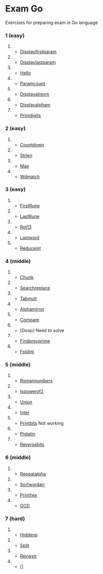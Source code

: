 
# Exam Go

Exercises for preparing exam in Go language

### 1 (easy)
1. - [Displayfirstparam](https://github.com/01-edu/public/tree/master/subjects/displayfirstparam)
2. - [Displaylastparam](https://github.com/01-edu/public/tree/master/subjects/displaylastparam)
3. - [Hello](https://github.com/01-edu/public/tree/master/subjects/hello)
4. - [Paramcount](https://github.com/01-edu/public/tree/master/subjects/paramcount)
5. - [Displayalrevm](https://github.com/01-edu/public/tree/master/subjects/displayalrevm)
6. - [Displayalpham](https://github.com/01-edu/public/tree/master/subjects/displayalpham)
7. - [Printdigits](https://github.com/01-edu/public/tree/master/subjects/printdigits)

### 2 (easy)
1. - [Countdown](https://github.com/01-edu/public/tree/master/subjects/countdown)
2. - [Strlen](https://github.com/01-edu/public/tree/master/subjects/strlen)
3. - [Max](https://github.com/01-edu/public/tree/master/subjects/max)
4. - [Wdmatch](https://github.com/01-edu/public/tree/master/subjects/wdmatch)

### 3 (easy)
1. - [FirstRune](https://github.com/01-edu/public/tree/master/subjects/countdown)
2. - [LastRune](https://learn.01founders.co/git/root/public/src/branch/master/subjects/lastrune)
3. - [Rot13](https://github.com/01-edu/public/tree/master/subjects/rot13)
4. - [Lastword](https://github.com/01-edu/public/tree/master/subjects/lastword)
5. - [Reduceint](https://github.com/01-edu/public/tree/master/subjects/reduceint)

### 4 (middle)
1. - [Сhunk](https://github.com/01-edu/public/tree/master/subjects/chunk)
2. - [Searchreplace](https://github.com/01-edu/public/tree/master/subjects/searchreplace)
3. - [Tabmult](https://github.com/01-edu/public/tree/master/subjects/tabmult)
4. - [Alphamirror](https://github.com/01-edu/public/tree/master/subjects/alphamirror)
5. - [Compare](https://github.com/01-edu/public/tree/master/subjects/compare)
6. - [Doop] Need to solve
7. - [Findprevprime](https://github.com/01-edu/public/tree/master/subjects/findprevprime)
8. - [Foldint](https://github.com/01-edu/public/tree/master/subjects/foldint)

### 5 (middle)
1. - [Romannumbers](https://github.com/01-edu/public/tree/master/subjects/romannumbers)
2. - [Ispowerof2](https://github.com/01-edu/public/tree/master/subjects/ispowerof2)
3. - [Union](https://github.com/01-edu/public/tree/master/subjects/union)
4. - [Inter](https://github.com/01-edu/public/tree/master/subjects/inter)
5. - [Printbits](https://github.com/01-edu/public/tree/master/subjects/printbits) Not working
6. - [Piglatin](https://github.com/01-edu/public/tree/master/subjects/piglatin)
7. - [Reversebits](https://github.com/01-edu/public/tree/master/subjects/reversebits)

### 6 (middle)
1. - [Repeatalpha](https://github.com/01-edu/public/tree/master/subjects/repeatalpha)
2. - [Sortwordarr](https://github.com/01-edu/public/tree/master/subjects/sortwordarr)
3. - [Printhex](https://github.com/01-edu/public/tree/master/subjects/printhex)
4. - [GCD](https://github.com/01-edu/public/tree/master/subjects/gcd)

### 7 (hard)
1. - [Hiddenp](https://github.com/01-edu/public/tree/master/subjects/hiddenp)
2. - [Split](https://github.com/01-edu/public/tree/master/subjects/split)
3. - [Revwstr](https://github.com/01-edu/public/tree/master/subjects/revwstr)
4. - []
